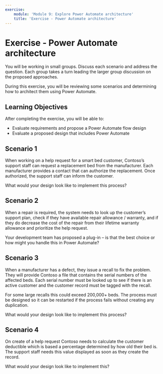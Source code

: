 ```yaml
---
exercise:
    module: 'Module 9: Explore Power Automate architecture'
    title: 'Exercise - Power Automate architecture'
---
```


# Exercise - Power Automate architecture

You will be working in small groups. Discuss each scenario and address the question. Each group takes a turn leading the larger group discussion on the proposed approaches.

During this exercise, you will be reviewing some scenarios and determining how to architect them using Power Automate.

## Learning Objectives

After completing the exercise, you will be able to:

- Evaluate requirements and propose a Power Automate flow design
- Evaluate a proposed design that includes Power Automate

## Scenario 1

When working on a help request for a smart bed customer, Contoso’s support staff can request a replacement bed from the manufacturer. Each manufacturer provides a contact that can authorize the replacement. Once authorized, the support staff can inform the customer.

What would your design look like to implement this process?

## Scenario 2

When a repair is required, the system needs to look up the customer’s support plan, check if they have available repair allowance / warranty, and if they do decrease the cost of the repair from their lifetime warranty allowance and prioritize the help request.

Your development team has proposed a plug-in – is that the best choice or how might you handle this in Power Automate?

## Scenario 3

When a manufacturer has a defect, they issue a recall to fix the problem. They will provide Contoso a file that contains the serial numbers of the affected beds. Each serial number must be looked up to see if there is an active customer and the customer record must be tagged with the recall.

For some large recalls this could exceed 200,000+ beds. The process must be designed so it can be restarted if the process fails without creating any duplication.

What would your design look like to implement this process?

## Scenario 4

On create of a help request Contoso needs to calculate the customer deductible which is based a percentage determined by how old their bed is. The support staff needs this value displayed as soon as they create the record.

What would your design look like to implement this?
